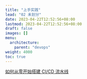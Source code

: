 ```yaml
---
title: "上手实践"
lead: "02 未划分"
date: 2023-04-22T12:52:56+08:00
lastmod: 2023-04-22T12:52:56+08:00
draft: false
images: []
menu:
  architecture:
    parent: "devops"
weight: 4000
toc: true
---
```




[如何从零开始搭建 CI/CD 流水线](https://www.infoq.cn/article/WHt0wFMDRrBU-dtkh1Xp?utm_source=rss&utm_medium=article)
